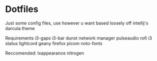 # Dotfiles
Just some config files, use however u want
based loosely off intellij's darcula theme

Requirements
i3-gaps
i3-bar
dunst
network manager
pulseaudio
rofi
i3 status
lightcord
geany
firefox
picom
noto-fonts

Reccomended:
lxappearance
nitrogen


